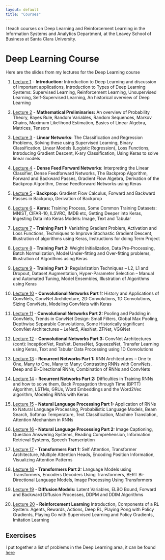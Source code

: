 ```yaml
---
layout: default
title: "Courses"
---
```


I teach courses on Deep Learning and Reinforcement Learning in the Information Systems and Analytics Department, at the Leavey School of
Business at Santa Clara University.

# Deep Learning Course

Here are the slides from my lectures for the Deep Learning course

1. [Lecture 1](https://subirvarma.github.io/GeneralCognitics/Course1/Lecture1_Introduction.pdf) - **Introduction:** Introduction to Deep Learning and discussion of important applications, Introduction to Types of Deep Learning Systems: Supervised Learning, Reinforcement Learning, Unsupervised Learning, Self-Supervised Learning, An historical overview of Deep Learning

2. [Lecture 2](https://subirvarma.github.io/GeneralCognitics/Course1/Lecture2_MathematicalPreliminaries.pdf) - **Mathematical Preliminaries:** An overview of Probability Theory, Bayes Rule, Random Variables, Random Sequences, Markov Chains, Maximum Likelihood Estimation, Basics of Linear Algebra, Matrices, Tensors

3. [Lecture 3](https://subirvarma.github.io/GeneralCognitics/Course1/Lecture3_LinearNetworks.pdf) - **Linear Networks:** The Classification and Regression Problems, Solving these using Supervised Learning, Binary Classification, Linear Models (Logistic Regression), Loss Functions, Introducing Gradient Descent, K-ary Classification, Using Keras to solve linear models

4. [Lecture 4](https://subirvarma.github.io/GeneralCognitics/Course1/Lecture4_DFN.pdf) - **Dense Feed Forward Networks:** Interpreting the Linear Classifier, Dense Feedforward Networks, The Backprop Algorithm, Forward and Backward Passes, Gradient Flow Algebra, Derivation of the Backprop Algorithm, Dense Feedforward Networks using Keras

6. [Lecture 5](https://subirvarma.github.io/GeneralCognitics/Course1/Lecture5_Backprop.pdf) - **Backprop:** Gradient Flow Calculus, Forward and Backward Passes in Backprop, Derivation of Backprop

7. [Lecture 6](https://subirvarma.github.io/GeneralCognitics/Course1/Lecture6_Keras.pdf) - **Keras:** Training Process, Some Common Training Datasets: MNIST, CIFAR-10, ILSVRC, IMDB etc, Getting Deeper into Keras, Ingesting Data into Keras Models: Image, Text and Tabular

8. [Lecture 7](https://subirvarma.github.io/GeneralCognitics/Course1/Lecture7_Training1.pdf) - **Training Part 1:** Vanishing Gradient Problem, Activation and Loss Functions, Techniques to Improve Stochastic Gradient Descent, Illustration of algorithms using Keras, Instructions for doing Term Project

9. [Lecture 8](https://subirvarma.github.io/GeneralCognitics/Course1/Lecture8_Training2.pdf) - **Training Part 2:** Weight Initialization, Data Pre-Processing, Batch Normalization, Model Under-fitting and Over-fitting problems, Illustration of Algorithms using Keras

10. [Lecture 9](https://subirvarma.github.io/GeneralCognitics/Course1/Lecture9_Training3.pdf) - **Training Part 3:** Regularization Techniques – L2, L1 and Dropout, Dataset Augmentation, Hyper-Parameter Selection – Manual and Automated Tuning, Model Ensembles, Illustration of Algorithms using Keras

11. [Lecture 10](https://subirvarma.github.io/GeneralCognitics/Course1/Lecture10_CNN1.pdf) - **Convolutional Networks Part 1:** History and Applications of ConvNets, ConvNet Architecture, 2D Convolutions, 1D Convolutions, Sizing ConvNets, Modeling ConvNets with Keras

13. [Lecture 11](https://subirvarma.github.io/GeneralCognitics/Course1/Lecture11_CNN2.pdf) - **Convolutional Networks Part 2:** Pooling and Padding in ConvNets,  Trends in ConvNet Design: Small Filters, Global Max Pooling, Depthwise Separable Convolutions, Some Historically significant ConvNet Architectures – LeNet5, AlexNet, ZFNet, VGGNet 

14. [Lecture 12](https://subirvarma.github.io/GeneralCognitics/Course1/Lecture12_CNN3.pdf) - **Convolutional Networks Part 3:** ConvNet Architectures (cont): InceptionNet, ResNet. DenseNet, SqueezeNet, Transfer Learning using Keras, Text and Tabular Data Processing using 1D Convolutions

15. [Lecture 13](https://subirvarma.github.io/GeneralCognitics/Course1/Lecture13_RNN1.pdf) - **Recurrent Networks Part 1:** RNN Architectures – One to One, Many to One, Many to Many; Contrasting RNNs with ConvNets, Deep and Bi-Directional RNNs, Combination of RNNs and ConvNets

16. [Lecture 14](https://subirvarma.github.io/GeneralCognitics/Course1/Lecture14_RNN2.pdf) - **Recurrent Networks Part 2:** Difficulties in Training RNNs and how to solve them, Back Propagation through Time (BPTT) Algorithm, LSTMs, GRUs, Word Embeddings and the Word2Vec algorithm, Modeling RNNs with Keras

17. [Lecture 15](https://subirvarma.github.io/GeneralCognitics/Course1/Lecture15_NLP1.pdf) - **Natural Language Processing Part 1:** Application of RNNs to Natural Language Processing, Probabilistic Language Models, Beam Search, Softmax Temperature, Text Classification, Machine Translation, Attention Mechanism in RNNs

18. [Lecture 16](https://subirvarma.github.io/GeneralCognitics/Course1/Lecture16_NLP2.pdf) - **Natural Language Processing Part 2:** Image Captioning, Question Answering Systems, Reading Comprehension, Information Retrieval Systems, Speech Transcription

19. [Lecture 17](https://subirvarma.github.io/GeneralCognitics/Course1/Lecture17_Transformers1.pdf) - **Transformers Part 1:** Self Attention, Transformer Architecture, Multiple Attention Heads, Encoding Position Information, Visualizing Attention Patterns

20. [Lecture 18](https://subirvarma.github.io/GeneralCognitics/Course1/Lecture18_Transformers2.pdf) - **Transformers Part 2:** Language Models using Transformers, Encoders Decoders Using Transformers, BERT Bi-Directional Language Models, Image Processing Using Transformers

21. [Lecture 19](https://subirvarma.github.io/GeneralCognitics/Course1/Lecture19_DiffusionModels.pdf) - **Diffusion Models:** Latent Variables, ELBO Bound, Forward and Backward Diffusion Processes, DDPM and DDIM Algorithms

22. [Lecture 20](https://subirvarma.github.io/GeneralCognitics/Course1/Lecture20_ReinforcementLearning.pdf) - **Reinforcement Learning** Introduction, Components of a RL System: Agents, Rewards, Actions, Deep RL, Playing Pong with Policy Gradients, Playing Go with Supervised Learning and Policy Gradients, Imitation Learning

## Exercises

I put together a list of problems in the Deep Learning area, it can be found [here](https://subirvarma.github.io/GeneralCognitics/Course1/PracticeProblems.pdf)
